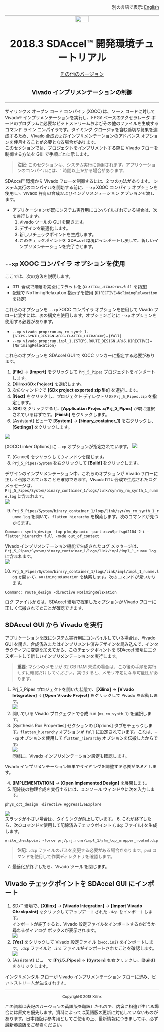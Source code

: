 <p align="right">
別の言語で表示: <a href="../../../README.md">English</a>          
</p>

<table>
 <tr>
   <td align="center"><img src="https://www.xilinx.com/content/dam/xilinx/imgs/press/media-kits/corporate/xilinx-logo.png" width="30%"/><h1>2018.3 SDAccel™ 開発環境チュートリアル</h1>
   <a href="https://github.com/Xilinx/SDAccel-Tutorials/branches/all">その他のバージョン</a>
   </td>
 </tr>
 <tr>
 <td align="center"><h3>Vivado インプリメンテーションの制御</h3>
 </td>
 </tr>
</table>

ザイリンクス オープン コード コンパイラ (XOCC) は、ソース コードに対して Vivado® インプリメンテーションを実行し、FPGA ベースのアクセラレータ ボードのプログラムに必要なビットストリームおよびその他のファイルを生成するコマンド ライン コンパイラです。タイミング クロージャを含む適切な結果を達成するため、Vivado 合成およびインプリメンテーションのアドバンス オプションを使用することが必要となる場合があります。  
このセクションでは、プロジェクトをインプリメントする際に Vivado フローを制御する方法を GUI で手順ごとに示します。  
>**注記**: このセクションは、システム実行に適用されます。アプリケーションのコンパイルには、1 時間以上かかる場合があります。

SDAccel™ 環境から Vivado フローを制御するには、2 つの方法があります。
システム実行のコンパイルを開始する前に、`--xp` XOOC コンパイラ オプションを使用して Vivado 特有の合成およびインプリメンテーション オプションを渡します。
* アプリケーションが既にシステム実行用にコンパイルされている場合は、次を実行します。
  1. Vivado ツールの GUI を開きます。
  2. デザインを最適化します。
  3. 新しいチェックポイントを生成します。
  4. このチェックポイントを SDAccel 環境にインポートし戻して、新しいインプリメンテーションを完了させます。

## `--xp` XOOC コンパイラ オプションを使用
ここでは、次の方法を説明します。
 * RTL 合成で階層を完全にフラット化 (`FLATTEN_HIERARCHY=full` を指定)
 * 配線で NoTimingRelaxation 指示子を使用 (`DIRECTIVE=NoTimingRelaxation` を指定)

これらのオプションを `--xp` XOCC コンパイラ オプションを使用して Vivado フローに渡すには、次の構文を使用します。オプションごとに `--xp` オプションを使用する必要があります。
* `--xp vivado_prop:run.my_rm_synth_1.{STEPS.SYNTH_DESIGN.ARGS.FLATTEN_HIERARCHY}={full}`
* `--xp vivado_prop:run.impl_1.{STEPS.ROUTE_DESIGN.ARGS.DIRECTIVE}={NoTimingRelaxation}`


これらのオプションを SDAccel GUI で XOCC リンカーに指定する必要があります。
1. **[File]** → **[Import]** をクリックして `Prj_5_Pipes` プロジェクトをインポートします。<!--ThomasB: the project name is non-descriptive and should be changed. Also, it is best to create projects from scratch rather than load existing ones.-->
2. **[Xilinx/SDx Project]** を選択します。
3. 次のウィンドウで **[SDx project exported zip file]** を選択します。
4. **[Next]** をクリックし、プロジェクト ディレクトリの `Prj_5_Pipes.zip` を指定します。
5. **[OK]** をクリックすると、**[Application Projects/Prj_5_Pipes]** が既に選択されているはずです。**[Finish]** をクリックします。
6. [Assistant] ビューで **[System]** → **[binary_container_1]** を右クリックし、**[Settings]** をクリックします。

  ![](images/vivado-implementation_snap1.PNG)

  [XOCC Linker Options] に `--xp` オプションが指定されています。
  ![](images/vivado-implementation_snap2.PNG)

7. [Cancel] をクリックしてウィンドウを閉じます。
8. `Prj_5_Pipes/System` を右クリックして **[Build]** をクリックします。  

  デザインのインプリメンテーション中、これらのオプションが Vivado フローに正しく伝搬されていることを確認できます。Vivado RTL 合成で生成されたログ メッセージは、`Prj_5_Pipes/System/binary_container_1/logs/link/syn/my_rm_synth_1_runme.log` に含まれます。  
  ![](images/vivado-implementation_snap4.PNG)

9. `Prj_5_Pipes/System/binary_container_1/logs/link/syn/my_rm_synth_1_runme.log` を開いて、`flatten_hierarchy` を検索します。次のコマンドが見つかります。  
```
Command: synth_design -top pfm_dynamic -part xcvu9p-fsgd2104-2-i -flatten_hierarchy full -mode out_of_context  
```

  Vivado インプリメンテーション機能で生成されたログ メッセージは、`Prj_5_Pipes/System/binary_container_1/logs/link/impl/impl_1_runme.log` に含まれます。  
![](images/vivado-implementation_snap5.PNG)

10. `Prj_5_Pipes/System/binary_container_1/logs/link/impl/impl_1_runme.log` を開いて、`NoTimingRelaxation` を検索します。次のコマンドが見つかります。  
```
Command: route_design -directive NoTimingRelaxation
```

  ログ ファイルからは、SDAccel 環境で指定したオプションが Vivado フローに正しく伝搬されてたことが確認できます。

## SDAccel GUI から Vivado を実行
アプリケーションを既にシステム実行用にコンパイルしている場合は、Vivado GUI を開き、合成済みまたはインプリメント済みデザインを読み込んで、インタラクティブに変更を加えてから、このチェックポイントを SDAccel 環境にエクスポートして新しいインプリメンテーションを実行します。

>**重要**: マシンのメモリが 32 GB RAM 未満の場合は、この後の手順を実行せずに確認だけしてください。実行すると、メモリ不足になる可能性があります。

1. Prj_5_Pipes プロジェクトを開いた状態で、**[Xilinx]** → **[Vivado Integration]** → **[Open Vivado Project]** をクリックして Vivado を起動します。  
![](images/vivado-implementation_snap6.PNG)  
2. 開いている Vivado プロジェクトで合成 run (`my_rm_synth_1`) を選択します。
3. [Synthesis Run Properties] セクションの [Options] タブをチェックします。`flatten_hierarchy` オプションが `full` に設定されています。これは、`--xp` オプションを使用して `flatten_hierarchy` オプションを伝搬したからです。  
![](images/vivado-implementation_snap7.PNG)  
同様に、Vivado インプリメンテーション設定も確認します。

  Vivado インプリメンテーション結果でタイミングを調整する必要があるとします。

4. **[IMPLEMENTATION]** → **[Open Implemented Design]** を展開します。
5. 配線後の物理合成を実行するには、コンソール ウィンドウに次を入力します。  
```
phys_opt_design -directive AggressiveExplore
```  
![](images/vivado-implementation_snap8.PNG)  
 スラックが小さい場合は、タイミングが向上しています。
6. これが終了したら、次のコマンドを使用して配線済みチェックポイント (`.dcp` ファイル) を生成します。
```
write_checkpoint -force prj/prj.runs/impl_1/pfm_top_wrapper_routed.dcp
```
>**注記**: `.dcp` ファイルのパスを変更する必要がある場合があります。`pwd` コマンドを使用して作業ディレクトリを確認します。
7. 最適化が終了したら、Vivado ツール を閉じます。

## Vivado チェックポイントを SDAccel GUI にインポート

1. SDx™ 環境で、**[Xilinx]** → **[Vivado Integration]** → **[Import Vivado Checkpoint]** をクリックしてアップデートされた `.dcp` をインポートします。  
インポートが終了すると、Vivado 設定ファイルをインポートするかどうか尋ねるダイアログ ボックスが表示されます。  
![](images/vivado-implementation_snap9.PNG)  
2. **[Yes]** をクリックして Vivado 設定ファイル (`xocc.ini`) をインポートします。`.dcp` ファイルと `.ini` ファイルがインポートされたことを確認します。  
![](images/vivado-implementation_snap10.PNG)
3. [Assistant] ビューで **[Prj_5_Pipes]** → **[System]** を右クリックし、**[Build]** をクリックします。  

インクリメンタル フローが Vivado インプリメンテーション フローに進み、ビットストリームが生成されます。

<hr/>
<p align="center"><sup>Copyright&copy; 2018 Xilinx</sup></p>

この資料は表記のバージョンの英語版を翻訳したもので、内容に相違が生じる場合には原文を優先します。資料によっては英語版の更新に対応していないものがあります。日本語版は参考用としてご使用の上、最新情報につきましては、必ず最新英語版をご参照ください。
